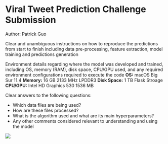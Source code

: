 # Viral Tweet Prediction Challenge Submission
Author: Patrick Guo

Clear and unambiguous instructions on how to reproduce the predictions from start to finish including data pre-processing, feature extraction, model training and predictions generation

Environment details regarding where the model was developed and trained, including OS, memory (RAM), disk space, CPU/GPU used, and any required environment configurations required to execute the code
**OS:** macOS Big Sur 11.4
**Memory:** 16 GB 2133 MHz LPDDR3
**Disk Space:** 1 TB Flask Stroage
**CPU/GPU:** Intel HD Graphics 530 1536 MB


Clear answers to the following questions:
- Which data files are being used?
- How are these files processed?
- What is the algorithm used and what are its main hyperparameters?
- Any other comments considered relevant to understanding and using the model


<img src="https://drawsql.app/benedict/diagrams/bitgrit-viral-tweets-dataset/embed">
